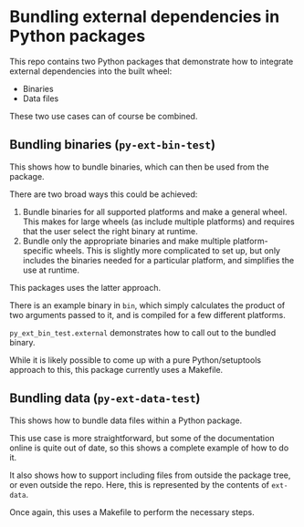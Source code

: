 # Bundling external dependencies in Python packages

This repo contains two Python packages
that demonstrate how to integrate external dependencies
into the built wheel:
* Binaries
* Data files

These two use cases can of course be combined.

## Bundling binaries (`py-ext-bin-test`)

This shows how to bundle binaries,
which can then be used from the package.

There are two broad ways this could be achieved:
1. Bundle binaries for all supported platforms
  and make a general wheel.
  This makes for large wheels (as include multiple platforms)
  and requires that the user select the right binary at runtime.
2. Bundle only the appropriate binaries
  and make multiple platform-specific wheels.
  This is slightly more complicated to set up,
  but only includes the binaries needed for a particular platform,
  and simplifies the use at runtime.

This packages uses the latter approach.

There is an example binary in `bin`,
which simply calculates the product of two arguments passed to it,
and is compiled for a few different platforms.

`py_ext_bin_test.external` demonstrates how to
call out to the bundled binary.

While it is likely possible to come up with
a pure Python/setuptools approach to this,
this package currently uses a Makefile.

## Bundling data (`py-ext-data-test`)

This shows how to bundle data files
within a Python package.

This use case is more straightforward,
but some of the documentation online
is quite out of date,
so this shows a complete example of how to do it.

It also shows how to support
including files from outside the package tree,
or even outside the repo.
Here, this is represented by the contents of `ext-data`.

Once again, this uses a Makefile to perform the necessary steps.
